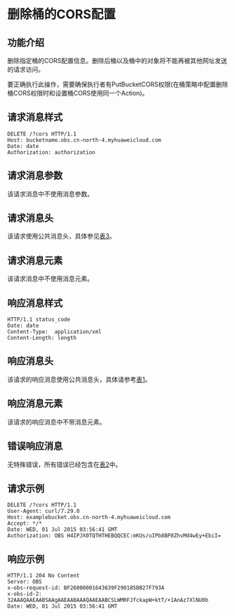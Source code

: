 # 删除桶的CORS配置<a name="obs_04_0076"></a>

## 功能介绍<a name="section5584184924715"></a>

删除指定桶的CORS配置信息。删除后桶以及桶中的对象将不能再被其他网址发送的请求访问。

要正确执行此操作，需要确保执行者有PutBucketCORS权限\(在桶策略中配置删除桶CORS权限时和设置桶CORS使用同一个Action\)。

## 请求消息样式<a name="section47741860"></a>

```
DELETE /?cors HTTP/1.1 
Host: bucketname.obs.cn-north-4.myhuaweicloud.com 
Date: date
Authorization: authorization
```

## 请求消息参数<a name="section27023556"></a>

该请求消息中不使用消息参数。

## 请求消息头<a name="section41885417"></a>

该请求使用公共消息头，具体参见[表3](构造请求.md#table25197309)。

## 请求消息元素<a name="section41424434"></a>

该请求消息中不使用消息元素。

## 响应消息样式<a name="section37275594"></a>

```
HTTP/1.1 status_code
Date: date
Content-Type:  application/xml 
Content-Length: length
```

## 响应消息头<a name="section67044897"></a>

该请求的响应消息使用公共消息头，具体请参考[表1](返回结果.md#d0e686)。

## 响应消息元素<a name="section66533169"></a>

该请求的响应消息中不带消息元素。

## 错误响应消息<a name="section61927609"></a>

无特殊错误，所有错误已经包含在[表2](错误码.md#d0e843)中。

## 请求示例<a name="section14482163815396"></a>

```
DELETE /?cors HTTP/1.1
User-Agent: curl/7.29.0
Host: examplebucket.obs.cn-north-4.myhuaweicloud.com
Accept: */*
Date: WED, 01 Jul 2015 03:56:41 GMT
Authorization: OBS H4IPJX0TQTHTHEBQQCEC:mKUs/uIPb8BP0ZhvMd4wEy+EbiI=
```

## 响应示例<a name="section76081155815"></a>

```
HTTP/1.1 204 No Content
Server: OBS
x-obs-request-id: BF26000001643639F290185BB27F793A
x-obs-id-2: 32AAAQAAEAABSAAgAAEAABAAAQAAEAABCSLWMRFJfckapW+ktT/+1AnAz7XlNU0b
Date: WED, 01 Jul 2015 03:56:41 GMT
```

